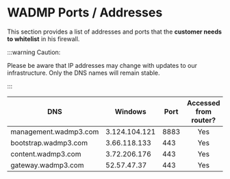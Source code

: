 # WADMP Ports / Addresses

This section provides a list of addresses and ports that the **customer needs to whitelist** in his firewall.

:::warning  Caution:

Please be aware that IP addresses may change with updates to our infrastructure. Only the DNS names will remain stable.

:::

<div align="center">

| DNS                  | Windows        | Port | Accessed from router?      |
| ---------------------| -------------- | ---- | -------------------------- |
| management.wadmp3.com | 3.124.104.121  | 8883 | <center> Yes </center>     |
| bootstrap.wadmp3.com  | 3.66.118.133  | 443  | <center> Yes </center>     |
| content.wadmp3.com    | 3.72.206.176 | 443  | <center> Yes </center>     |
| gateway.wadmp3.com    | 52.57.47.37   | 443  | <center> Yes </center>     |

</div>